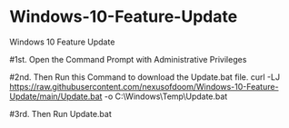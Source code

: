 # Windows-10-Feature-Update
Windows 10 Feature Update

#1st. Open the Command Prompt with Administrative Privileges

#2nd. Then Run this Command to download the Update.bat file.
curl -LJ https://raw.githubusercontent.com/nexusofdoom/Windows-10-Feature-Update/main/Update.bat -o C:\Windows\Temp\Update.bat

#3rd. Then Run
Update.bat

